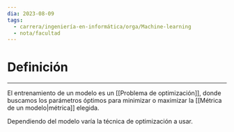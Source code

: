```yaml
---
dia: 2023-08-09
tags:
  - carrera/ingeniería-en-informática/orga/Machine-learning
  - nota/facultad
---
```

# Definición
---
El entrenamiento de un modelo es un [[Problema de optimización]], donde buscamos los parámetros óptimos para minimizar o maximizar la [[Métrica de un modelo|métrica]] elegida.

Dependiendo del modelo varía la técnica de optimización a usar.